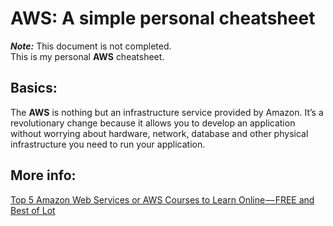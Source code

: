 # AWS: A simple personal cheatsheet

_**Note:**_ This document is not completed.  
This is my personal **AWS** cheatsheet.

## Basics:

The **AWS** is nothing but an infrastructure service provided by Amazon. It’s a 
revolutionary change because it allows you to develop an application without 
worrying about hardware, network, database and other physical infrastructure 
you need to run your application.

## More info:

[Top 5 Amazon Web Services or AWS Courses to Learn Online — FREE and Best of Lot](https://hackernoon.com/top-5-amazon-web-services-or-aws-courses-to-learn-online-free-and-best-of-lot-d94e192054b7)

